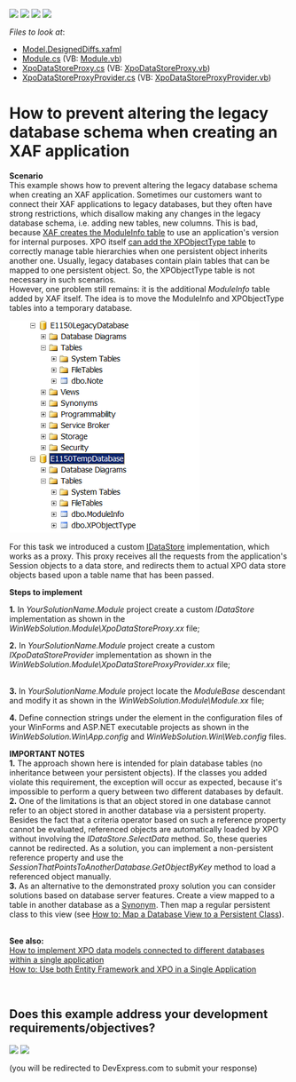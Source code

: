 <!-- default badges list -->
![](https://img.shields.io/endpoint?url=https://codecentral.devexpress.com/api/v1/VersionRange/128592271/15.2.4%2B)
[![](https://img.shields.io/badge/Open_in_DevExpress_Support_Center-FF7200?style=flat-square&logo=DevExpress&logoColor=white)](https://supportcenter.devexpress.com/ticket/details/E1150)
[![](https://img.shields.io/badge/📖_How_to_use_DevExpress_Examples-e9f6fc?style=flat-square)](https://docs.devexpress.com/GeneralInformation/403183)
[![](https://img.shields.io/badge/💬_Leave_Feedback-feecdd?style=flat-square)](#does-this-example-address-your-development-requirementsobjectives)
<!-- default badges end -->
<!-- default file list -->
*Files to look at*:

* [Model.DesignedDiffs.xafml](./CS/WinWebSolution.Module/Model.DesignedDiffs.xafml)
* [Module.cs](./CS/WinWebSolution.Module/Module.cs) (VB: [Module.vb](./VB/WinWebSolution.Module/Module.vb))
* [XpoDataStoreProxy.cs](./CS/WinWebSolution.Module/XpoDataStoreProxy.cs) (VB: [XpoDataStoreProxy.vb](./VB/WinWebSolution.Module/XpoDataStoreProxy.vb))
* [XpoDataStoreProxyProvider.cs](./CS/WinWebSolution.Module/XpoDataStoreProxyProvider.cs) (VB: [XpoDataStoreProxyProvider.vb](./VB/WinWebSolution.Module/XpoDataStoreProxyProvider.vb))
<!-- default file list end -->
# How to prevent altering the legacy database schema when creating an XAF application


<p><strong>Scenario</strong><br> This example shows how to prevent altering the legacy database schema when creating an XAF application. Sometimes our customers want to connect their XAF applications to legacy databases, but they often have strong restrictions, which disallow making any changes in the legacy database schema, i.e. adding new tables, new columns. This is bad, because <a href="https://documentation.devexpress.com/#Xaf/CustomDocument3070">XAF creates the ModuleInfo table</a> to use an application's version for internal purposes. XPO itself <a href="http://documentation.devexpress.com/#XPO/CustomDocument2632"><u>can add the XPObjectType table</u></a> to correctly manage table hierarchies when one persistent object inherits another one. Usually, legacy databases contain plain tables that can be mapped to one persistent object. So, the XPObjectType table is not necessary in such scenarios. <br> However, one problem still remains: it is the additional <em>ModuleInfo</em> table added by XAF itself. The idea is to move the ModuleInfo and XPObjectType tables into a temporary database.</p>
<p><img src="https://raw.githubusercontent.com/DevExpress-Examples/how-to-prevent-altering-the-legacy-database-schema-when-creating-an-xaf-application-e1150/15.2.4+/media/d3ec394f-faf6-42fc-aff8-e11f6aaa58f2.png"></p>
<p>For this task we introduced a custom <a href="https://documentation.devexpress.com/CoreLibraries/DevExpress.Xpo.DB.IDataStore.class"><u>IDataStore</u></a> implementation, which works as a proxy. This proxy receives all the requests from the application's Session objects to a data store, and redirects them to actual XPO data store objects based upon a table name that has been passed.</p>
<p><strong>Steps to implement</strong></p>
<p><strong>1.</strong> In <em>YourSolutionName.Module</em> project create a custom <em>IDataStore</em> implementation as shown in the <em>WinWebSolution.Module\XpoDataStoreProxy.xx</em> file;</p>
<p><strong>2.</strong> In <em>YourSolutionName.Module</em> project create a custom <em>IXpoDataStoreProvider </em>implementation as shown in the <em>WinWebSolution.Module\XpoDataStoreProxyProvider.xx</em> file;</p>
<p><strong><br> 3.</strong> In <em>YourSolutionName.Module</em> project locate the <em>ModuleBase </em>descendant and modify it as shown in the <em>WinWebSolution.Module\Module.xx</em> file;</p>
<p><strong>4.</strong> Define connection strings under the <em><connectionStrings></em> element in the configuration files of your WinForms and ASP.NET executable projects as shown in the <em>WinWebSolution.Win\App.config</em> and <em>WinWebSolution.Win\Web.config</em> files.</p>
<p><strong>IMPORTANT NOTES</strong><br> <strong>1.</strong> The approach shown here is intended for plain database tables (no inheritance between your persistent objects). If the classes you added violate this requirement, the exception will occur as expected, because it's impossible to perform a query between two different databases by default. <br> <strong>2.</strong> One of the limitations is that an object stored in one database cannot refer to an object stored in another database via a persistent property. Besides the fact that a criteria operator based on such a reference property cannot be evaluated, referenced objects are automatically loaded by XPO without involving the <em>IDataStore.SelectData</em> method. So, these queries cannot be redirected. As a solution, you can implement a non-persistent reference property and use the <em>SessionThatPointsToAnotherDatabase.GetObjectByKey</em> method to load a referenced object manually.<br> <strong>3.</strong> As an alternative to the demonstrated proxy solution you can consider solutions based on database server features. Create a view mapped to a table in another database as a <a href="https://docs.microsoft.com/en-us/sql/relational-databases/synonyms/synonyms-database-engine">Synonym</a>. Then map a regular persistent class to this view (see <a href="https://documentation.devexpress.com/#Xaf/CustomDocument3281"><u>How to: Map a Database View to a Persistent Class</u></a>).<br><br></p>
<p><strong>See also:</strong> <br> <a href="https://www.devexpress.com/Support/Center/p/E4896">How to implement XPO data models connected to different databases within a single application</a><u><br> </u><a href="https://docs.devexpress.com/eXpressAppFramework/113476/business-model-design-orm/how-to-use-both-entity-framework-and-xpo-in-a-single-application?v=21.2"><u>How to: Use both Entity Framework and XPO in a Single Application</u></a></p>

<br/>


<!-- feedback -->
## Does this example address your development requirements/objectives?

[<img src="https://www.devexpress.com/support/examples/i/yes-button.svg"/>](https://www.devexpress.com/support/examples/survey.xml?utm_source=github&utm_campaign=xaf-how-to-prevent-altering-the-legacy-database-schema-when-creating-an-xaf-application&~~~was_helpful=yes) [<img src="https://www.devexpress.com/support/examples/i/no-button.svg"/>](https://www.devexpress.com/support/examples/survey.xml?utm_source=github&utm_campaign=xaf-how-to-prevent-altering-the-legacy-database-schema-when-creating-an-xaf-application&~~~was_helpful=no)

(you will be redirected to DevExpress.com to submit your response)
<!-- feedback end -->
